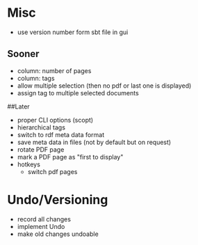 # Misc
- use version number form sbt file in gui

## Sooner
- column: number of pages
- column: tags
- allow multiple selection (then no pdf or last one is displayed)
- assign tag to multiple selected documents

##Later

- proper CLI options (scopt)
- hierarchical tags
- switch to rdf meta data format
- save meta data in files (not by default but on request)
- rotate PDF page
- mark a PDF page as "first to display"
- hotkeys
    - switch pdf pages

# Undo/Versioning
- record all changes
- implement Undo
- make old changes undoable

